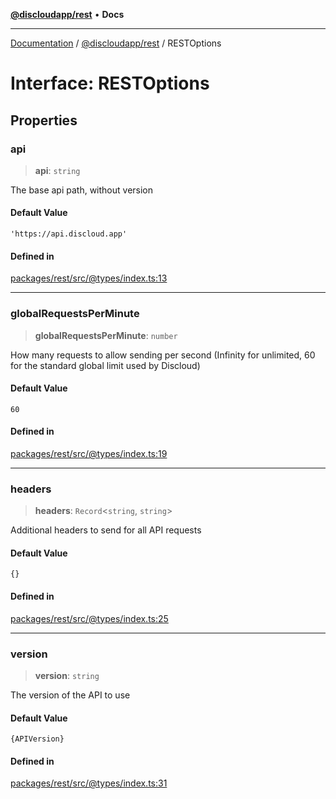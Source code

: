 [**@discloudapp/rest**](../README.md) • **Docs**

***

[Documentation](../../../packages.md) / [@discloudapp/rest](../README.md) / RESTOptions

# Interface: RESTOptions

## Properties

### api

> **api**: `string`

The base api path, without version

#### Default Value

`'https://api.discloud.app'`

#### Defined in

[packages/rest/src/@types/index.ts:13](https://github.com/discloud/discloud.app/blob/e957c12968777c01a56e127121040f7eaaf9b803/packages/rest/src/@types/index.ts#L13)

***

### globalRequestsPerMinute

> **globalRequestsPerMinute**: `number`

How many requests to allow sending per second (Infinity for unlimited, 60 for the standard global limit used by Discloud)

#### Default Value

`60`

#### Defined in

[packages/rest/src/@types/index.ts:19](https://github.com/discloud/discloud.app/blob/e957c12968777c01a56e127121040f7eaaf9b803/packages/rest/src/@types/index.ts#L19)

***

### headers

> **headers**: `Record`\<`string`, `string`\>

Additional headers to send for all API requests

#### Default Value

`{}`

#### Defined in

[packages/rest/src/@types/index.ts:25](https://github.com/discloud/discloud.app/blob/e957c12968777c01a56e127121040f7eaaf9b803/packages/rest/src/@types/index.ts#L25)

***

### version

> **version**: `string`

The version of the API to use

#### Default Value

`{APIVersion}`

#### Defined in

[packages/rest/src/@types/index.ts:31](https://github.com/discloud/discloud.app/blob/e957c12968777c01a56e127121040f7eaaf9b803/packages/rest/src/@types/index.ts#L31)
